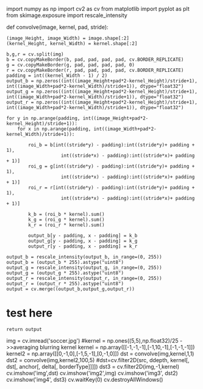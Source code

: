 import numpy as np
import cv2 as cv
from matplotlib import pyplot as plt
from skimage.exposure import rescale_intensity

def convolve(image, kernel, pad, stride):
   
    (image_Height, image_Width) = image.shape[:2]
    (kernel_Height, kernel_Width) = kernel.shape[:2]
   
    b,g,r = cv.split(img)
    b = cv.copyMakeBorder(b, pad, pad, pad, pad, cv.BORDER_REPLICATE)
    g = cv.copyMakeBorder(g, pad, pad, pad, pad, 0)
    r = cv.copyMakeBorder(r, pad, pad, pad, pad, cv.BORDER_REPLICATE)
    padding = int((kernel_Width - 1) / 2)
    output_b = np.zeros((int((image_Height+pad*2-kernel_Height)/stride+1), int((image_Width+pad*2-kernel_Width)/stride+1)), dtype="float32")
    output_g = np.zeros((int((image_Height+pad*2-kernel_Height)/stride+1), int((image_Width+pad*2-kernel_Width)/stride+1)), dtype="float32")
    output_r = np.zeros((int((image_Height+pad*2-kernel_Height)/stride+1), int((image_Width+pad*2-kernel_Width)/stride+1)), dtype="float32")
   
    for y in np.arange(padding, int((image_Height+pad*2-kernel_Height)/stride+1)):
        for x in np.arange(padding, int((image_Width+pad*2-kernel_Width)/stride+1)):
           
            roi_b = b[int((stride*y) - padding):int((stride*y)+ padding + 1),
                        int((stride*x) - padding):int((stride*x)+ padding + 1)]
            roi_g = g[int((stride*y) - padding):int((stride*y)+ padding + 1),
                        int((stride*x) - padding):int((stride*x)+ padding + 1)] 
            roi_r = r[int((stride*y) - padding):int((stride*y)+ padding + 1),
                        int((stride*x) - padding):int((stride*x)+ padding + 1)] 
           
            k_b = (roi_b * kernel).sum()
            k_g = (roi_g * kernel).sum()
            k_r = (roi_r * kernel).sum()           
          
            output_b[y - padding, x - padding] = k_b
            output_g[y - padding, x - padding] = k_g
            output_r[y - padding, x - padding] = k_r           
           
    output_b = rescale_intensity(output_b, in_range=(0, 255))
    output_b = (output_b * 255).astype("uint8")
    output_g = rescale_intensity(output_g, in_range=(0, 255))
    output_g = (output_g * 255).astype("uint8")
    output_r = rescale_intensity(output_r, in_range=(0, 255))
    output_r = (output_r * 255).astype("uint8")
    output = cv.merge((output_b,output_g,output_r))

# test here 
  
    return output
img = cv.imread('soccer.jpg')
#kernel = np.ones((5,5),np.float32)/25  ->>averaging blurring kernel
kernel = np.array([[-1,-1,-1],[-1,10,-1],[-1,-1,-1]]) 
kernel2 = np.array([[0,-1,0],[-1,5,-1],[0,-1,0]])
dst = convolve(img,kernel,1,1)
dst2 = convolve(img,kernel2,100,5)
#dst=cv.filter2D(src, ddepth, kernel[, dst[, anchor[, delta[, borderType]]]])
dst3 = cv.filter2D(img,-1,kernel)
cv.imshow('img',dst)
cv.imshow('img2',img)
cv.imshow('img3', dst2)
cv.imshow('img4', dst3)
cv.waitKey(0)
cv.destroyAllWindows()

